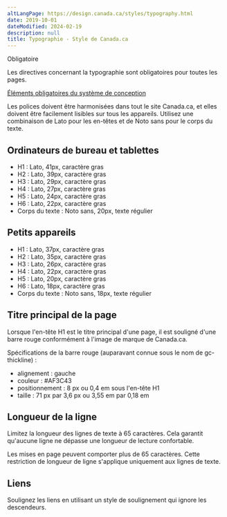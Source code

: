 ```yaml
---
altLangPage: https://design.canada.ca/styles/typography.html
date: 2019-10-01
dateModified: 2024-02-19
description: null
title: Typographie - Style de Canada.ca
---
```

<p><span class="label label-danger">Obligatoire</span></p>
<p>Les directives concernant la typographie sont obligatoires pour toutes les pages.</p>
<p><a href="{{ site.url }}/specifications/elements-obligatoires.html">Éléments obligatoires du système de conception</a></p>
<p>Les polices doivent être harmonisées dans tout le site Canada.ca, et elles doivent être facilement lisibles sur tous les appareils. Utilisez une combinaison de Lato pour les en-têtes et de Noto sans pour le corps du texte.</p>
<h2>Ordinateurs de bureau et tablettes</h2>
<ul>
  <li>H1&nbsp;: Lato, 41px, caractère gras</li>
  <li>H2&nbsp;: Lato, 39px, caractère gras</li>
  <li>H3&nbsp;: Lato, 29px, caractère gras</li>
  <li>H4&nbsp;: Lato, 27px, caractère gras</li>
  <li>H5&nbsp;: Lato, 24px, caractère gras</li>
  <li>H6&nbsp;: Lato, 22px, caractère gras</li>
  <li>Corps du texte&nbsp;: Noto sans, 20px, texte régulier</li>
</ul>
<h2>Petits appareils</h2>
<ul>
  <li>H1&nbsp;: Lato, 37px, caractère gras</li>
  <li>H2&nbsp;: Lato, 35px, caractère gras</li>
  <li>H3&nbsp;: Lato, 26px, caractère gras</li>
  <li>H4&nbsp;: Lato, 22px, caractère gras</li>
  <li>H5&nbsp;: Lato, 20px, caractère gras</li>
  <li>H6&nbsp;: Lato, 18px, caractère gras</li>
  <li>Corps du texte&nbsp;: Noto sans, 18px, texte régulier</li>
</ul>
<h2>Titre principal de la page</h2>
<p>Lorsque l'en-tête H1 est le titre principal d'une page, il est souligné d'une barre rouge conformément à l'image de marque de Canada.ca.</p>
<p>Spécifications de la barre rouge (auparavant connue sous le nom de gc-thickline)&nbsp;:</p>
<ul>
  <li>alignement&nbsp;: gauche</li>
  <li>couleur&nbsp;: #AF3C43</li>
  <li>positionnement&nbsp;: 8 px ou 0,4 em sous l'en-tête H1</li>
  <li>taille&nbsp;: 71 px par 3,6 px ou 3,55 em par 0,18 em</li>
</ul>
<h2>Longueur de la ligne</h2>
<p>Limitez la longueur des lignes de texte à 65 caractères. Cela garantit qu'aucune ligne ne dépasse une longueur de lecture confortable.</p>
<p>Les mises en page peuvent comporter plus de 65 caractères. Cette restriction de longueur de ligne s'applique uniquement aux lignes de texte.</p>
<h2>Liens</h2>
<p>Soulignez les liens en utilisant un style de soulignement qui ignore les descendeurs.</p>
